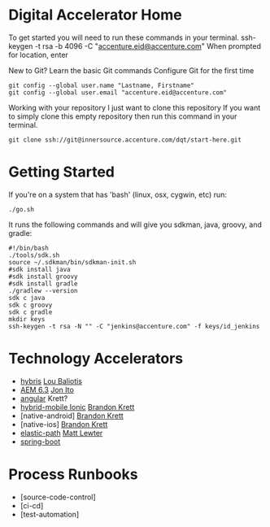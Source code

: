# Digital Accelerator Home

To get started you will need to run these commands in your terminal.
    ssh-keygen -t rsa -b 4096 -C "accenture.eid@accenture.com"
When prompted for location, enter


New to Git? Learn the basic Git commands
Configure Git for the first time

    git config --global user.name "Lastname, Firstname"
    git config --global user.email "accenture.eid@accenture.com"

Working with your repository
I just want to clone this repository
If you want to simply clone this empty repository then run this command in your terminal.


    git clone ssh://git@innersource.accenture.com/dqt/start-here.git

# Getting Started
If you're on a system that has 'bash' (linux, osx, cygwin, etc) run:
    
    ./go.sh

It runs the following commands and will give you sdkman, java, groovy, and gradle:

    #!/bin/bash
    ./tools/sdk.sh
    source ~/.sdkman/bin/sdkman-init.sh
    #sdk install java
    #sdk install groovy
    #sdk install gradle
    ./gradlew --version
    sdk c java
    sdk c groovy
    sdk c gradle
    mkdir keys
    ssh-keygen -t rsa -N "" -C "jenkins@accenture.com" -f keys/id_jenkins

# Technology Accelerators
* [hybris](https://innersource.accenture.com/projects/A1129/repos/hybris-quickstart/browse) [Lou Baliotis](https://people.accenture.com/People/user/louis.baliotis)
* [AEM 6.3](https://innersource.accenture.com/projects/GSKDO/repos/aem_install_author_publish/browse) [Jon Ito](https://people.accenture.com/People/user/jon.ito)
* [angular](https://innersource.accenture.com/projects/NEW/repos/newao-angular/browse) Krett?
* [hybrid-mobile Ionic](https://innersource.accenture.com/projects/A3050/repos/ionic2-app-sample/browse) [Brandon Krett](https://people.accenture.com/People/user/brandon.krett)
* [native-android] [Brandon Krett](https://people.accenture.com/People/user/brandon.krett)
* [native-ios] [Brandon Krett](https://people.accenture.com/People/user/brandon.krett)
* [elastic-path](https://innersource.accenture.com/projects/EPB) [Matt Lewter](https://people.accenture.com/People/user/matthew.lewter)
* [spring-boot]()

# Process Runbooks

* [source-code-control]
* [ci-cd]
* [test-automation]

